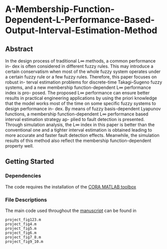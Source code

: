 # A-Membership-Function-Dependent-L-Performance-Based-Output-Interval-Estimation-Method

## Abstract

In the design process of traditional L∞ methods, a common performance in-
dex is often considered in different fuzzy rules. This may introduce a certain
conservatism when most of the whole fuzzy system operates under a certain
fuzzy rule or a few fuzzy rules. Therefore, this paper focuses on robust in-
terval estimation problems for discrete-time Takagi–Sugeno fuzzy systems,
and a new membership function-dependent L∞ performance index is pro-
posed. The proposed L∞ performance can ensure better results in practical
engineering applications by using the priori knowledge that the model works
most of the time on some specific fuzzy systems to design performance in-
dex. By means of fuzzy basis-dependent Lyapunov functions, a membership
function-dependent L∞ performance based interval estimation strategy ap-
plied to fault detection is presented. Through simulation analysis, the L∞
index in this paper is better than the conventional one and a tighter interval
estimation is obtained leading to more accurate and faster fault detection
effects. Meanwhile, the simulation results of this method also reflect the
membership function-dependent property well.
## Getting Started

### Dependencies

The code requires the installation of the [CORA MATLAB toolbox](https://tumcps.github.io/CORA/)

### File Descriptions

The main code used throughout the [manuscript](https://arxiv.org/abs/2101.10784) can be found in
```
project_fig123.m
project_fig4.m
project_fig5.m
project_fig6.m
project_fig7_8.m
project_fig9_10.m
```

